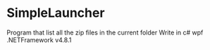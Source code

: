 # SimpleLauncher

Program that list all the zip files in the current folder
Write in c# wpf .NETFramework v4.8.1
